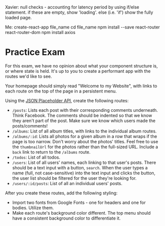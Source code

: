 Xavier:
null checks - accounting for latency period by using if/else statement. if these are empty, show 'loading'. else (i.e. 'if') show the fully loaded page.

Me:
create-react-app file_name
cd file_name
npm install --save react-router react-router-dom
npm install axios

# Practice Exam

For this exam, we have no opinion about what your component structure is, or where state is held. It's up to you to create a performant app with the routes we'd like to see.

Your homepage should simply read "Welcome to my Website", with links to each route on the top of the page in a persistent menu.

Using the [JSON Placeholder API](https://jsonplaceholder.typicode.com/), create the following routes:

- `/posts`: Lists each post with their corresponding comments underneath. Think Facebook. The comments should be indented so that we know they aren't part of the post. Make sure we know which users made the posts/comments!
- `/albums`: List of all album titles, with links to the individual album routes.
- `/albums/:id`: Lists all photos for a given album in a row that wraps if the page is too narrow. Don't worry about the photos' titles. Feel free to use the `thumbnailUrl` for the photos rather than the full-sized URL. Include a `back` link to return to the `/albums` route.
- `/todos`: List of all todos.
- `/users`: List of all users' names, each linking to that user's posts. There should be a text input with a button, `search`. When the user types a name (full, not case-sensitive) into the text input and clicks the button, the user list should be filtered for the user they're looking for.
- `/users/:id/posts`: List of all an individual users' posts.

After you create these routes, add the following styling:

- Import two fonts from Google Fonts - one for headers and one for bodies. Utilize them.
- Make each route's background color different. The top menu should have a consistent background color to differentiate it.
